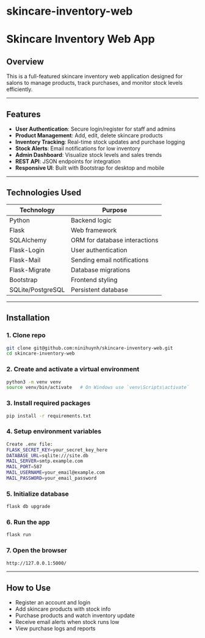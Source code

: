 # skincare-inventory-web

# Skincare Inventory Web App

## Overview

This is a full-featured skincare inventory web application designed for salons to manage products, track purchases, and monitor stock levels efficiently.

---

## Features

- **User Authentication**: Secure login/register for staff and admins  
- **Product Management**: Add, edit, delete skincare products  
- **Inventory Tracking**: Real-time stock updates and purchase logging  
- **Stock Alerts**: Email notifications for low inventory  
- **Admin Dashboard**: Visualize stock levels and sales trends  
- **REST API**: JSON endpoints for integration  
- **Responsive UI**: Built with Bootstrap for desktop and mobile

---

## Technologies Used

| Technology      | Purpose                                 |
|-----------------|-----------------------------------------|
| Python          | Backend logic                          |
| Flask           | Web framework                         |
| SQLAlchemy      | ORM for database interactions         |
| Flask-Login     | User authentication                    |
| Flask-Mail      | Sending email notifications            |
| Flask-Migrate   | Database migrations                    |
| Bootstrap       | Frontend styling                       |
| SQLite/PostgreSQL | Persistent database                   |

---

## Installation

### 1. Clone repo

```bash
git clone git@github.com:ninihuynh/skincare-inventory-web.git
cd skincare-inventory-web
```

### 2. Create and activate a virtual environment

```bash
python3 -m venv venv
source venv/bin/activate   # On Windows use `venv\Scripts\activate`
```

### 3. Install required packages

```bash
pip install -r requirements.txt
```

### 4. Setup environment variables

```bash
Create .env file:
FLASK_SECRET_KEY=your_secret_key_here
DATABASE_URL=sqlite:///site.db
MAIL_SERVER=smtp.example.com
MAIL_PORT=587
MAIL_USERNAME=your_email@example.com
MAIL_PASSWORD=your_email_password
```

### 5. Initialize database

```bash
flask db upgrade
```

### 6. Run the app

```bash
flask run
```

### 7. Open the browser

```bash
http://127.0.0.1:5000/
```


---

## How to Use

- Register an account and login
- Add skincare products with stock info
- Purchase products and watch inventory update
- Receive email alerts when stock runs low
- View purchase logs and reports






